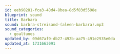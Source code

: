 ```yaml
---
id: eeb90281-fca3-48d4-8bea-8d5f83d5598e
blueprint: sound
title: Barbara
sound: barbra-streisand-(aleen-barbara).mp3
sound_categories:
  - goaltunes
updated_by: 09d67af9-db27-492b-aa75-491e2935e0da
updated_at: 1731663091
---
```

